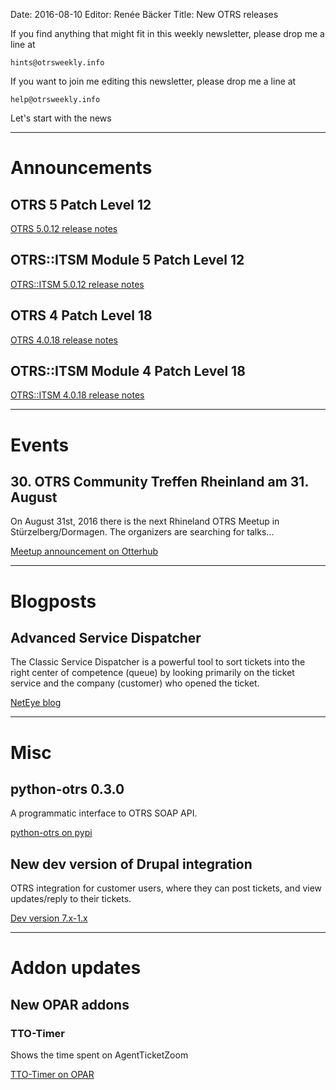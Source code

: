 Date: 2016-08-10
Editor: Renée Bäcker
Title: New OTRS releases


If you find anything that
might fit in this weekly newsletter, please drop me a line at

`hints@otrsweekly.info`

If you want to join me editing this newsletter, please drop me a line at

`help@otrsweekly.info`

Let's start with the news

<hr>

# Announcements

## OTRS 5 Patch Level 12

[OTRS 5.0.12 release notes](https://www.otrs.com/release-notes-otrs-5-patch-level-12/)

## OTRS::ITSM Module 5 Patch Level 12

[OTRS::ITSM 5.0.12 release notes](https://www.otrs.com/release-notes-otrsitsm-module-5-patch-level-12/)

## OTRS 4 Patch Level 18

[OTRS 4.0.18 release notes](https://www.otrs.com/release-notes-otrs-4-patch-level-18/)

## OTRS::ITSM Module 4 Patch Level 18

[OTRS::ITSM 4.0.18 release notes](https://www.otrs.com/release-notes-otrsitsm-module-4-patch-level-18/)

<hr>

# Events

## 30. OTRS Community Treffen Rheinland am 31. August

On August 31st, 2016 there is the next Rhineland OTRS Meetup in Stürzelberg/Dormagen. The organizers
are searching for talks...

[Meetup announcement on Otterhub](http://forums.otterhub.org/viewtopic.php?f=34&t=33048)

<hr>

# Blogposts

## Advanced Service Dispatcher

The Classic Service Dispatcher is a powerful tool to sort tickets into the right center of competence (queue) by looking primarily on the ticket service and the company (customer) who opened the ticket.

[NetEye blog](http://www.neteye-blog.com/2016/08/advanced-service-dispatcher-2/)

<hr>

# Misc

## python-otrs 0.3.0

A programmatic interface to OTRS SOAP API.

[python-otrs on pypi](https://pypi.python.org/pypi/python-otrs/0.3.0)

## New dev version of Drupal integration

OTRS integration for customer users, where they can post tickets, and view updates/reply to their tickets.

[Dev version 7.x-1.x](https://www.drupal.org/project/otrs/releases/7.x-1.x-dev)

<hr>

# Addon updates

## New OPAR addons

### TTO-Timer

Shows the time spent on AgentTicketZoom 

[TTO-Timer on OPAR](http://opar.perl-services.de/dist/TTO-Timer)
